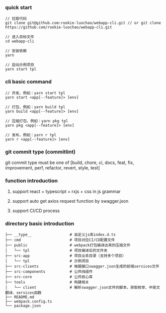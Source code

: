 ### quick start

```
// 拉取代码
git clone git@github.com:rookie-luochao/webapp-cli.git // or git clone https://github.com/rookie-luochao/webapp-cli.git

// 进入目标文件
cd webapp-cli

// 安装依赖
yarn

// 启动示例项目
yarn start tpl
```

### cli basic command

```
// 开发，例如：yarn start tpl
yarn start <app[--feature]> [env]

// 打包，例如：yarn build tpl
yarn build <app[--feature]> [env]

// 压缩打包，例如：yarn pkg tpl
yarn pkg <app[--feature]> [env]

// 发布，例如：yarn r tpl
yarn r <app[--feature]> [env]
```

### git commit type (commitlint)

git commit type must be one of [build, chore, ci, docs, feat, fix, improvement, perf, refactor, revert, style, test]

### function introduction
1. support react + typescript + rxjs + css in js grammar

2. support auto get axios request function by swagger.json

3. support CI/CD process

### directory basic introduction

```
├── __type__                 # 自定义js库index.d.ts
├── cmd                      # 项目对应CI/CD配置文件
├── public                   # webpack打包编译出来的压缩文件
│   └── tpl                  # 项目编译后的文件夹
├── src-app                  # 项目业务目录（支持多个项目）
│   └── tpl                  # 示例项目
├── src-clients              # 根据接口swagger.json生成的前端services文件
├── src-components           # 公共纯组件
├── src-core                 # 公共核心库
├── tools                    # 构建相关
│   └── client               # 解析swagger.json文件的脚本，获取枚举、中英文翻译、services函数
├── README.md
├── webpack.config.ts
└── package.json
```
